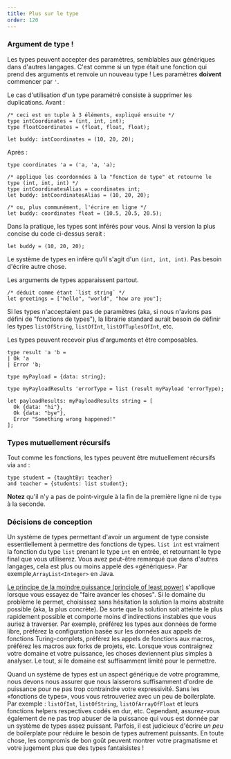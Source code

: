 ```yaml
---
title: Plus sur le type
order: 120
---
```


### Argument de type !

Les types peuvent accepter des paramètres, semblables aux génériques dans d'autres langages. C'est comme si un type était une fonction qui prend des arguments et renvoie un nouveau type ! Les paramètres **doivent** commencer par `'`.

Le cas d'utilisation d'un type paramétré consiste à supprimer les duplications. Avant :

```reason
/* ceci est un tuple à 3 éléments, expliqué ensuite */
type intCoordinates = (int, int, int);
type floatCoordinates = (float, float, float);

let buddy: intCoordinates = (10, 20, 20);
```

Après :

```reason
type coordinates 'a = ('a, 'a, 'a);

/* applique les coordonnées à la "fonction de type" et retourne le type (int, int, int) */
type intCoordinatesAlias = coordinates int;
let buddy: intCoordinatesAlias = (10, 20, 20);

/* ou, plus communément, l'écrire en ligne */
let buddy: coordinates float = (10.5, 20.5, 20.5);
```

Dans la pratique, les types sont inférés pour vous. Ainsi la version la plus concise du code ci-dessus serait : 

```reason
let buddy = (10, 20, 20);
```

Le système de types en infère qu'il s'agit d'un `(int, int, int)`. Pas besoin d'écrire autre chose.

Les arguments de types apparaissent partout.

```reason
/* déduit comme étant `list string` */
let greetings = ["hello", "world", "how are you"];
```

Si les types n'acceptaient pas de paramètres (aka, si nous n'avions pas défini de "fonctions de types"), la librairie standard aurait besoin de définir les types `listOfString`, `listOfInt`, `listOfTuplesOfInt`, etc.

Les types peuvent recevoir plus d'arguments et être composables.

```reason
type result 'a 'b =
| Ok 'a
| Error 'b;

type myPayload = {data: string};

type myPayloadResults 'errorType = list (result myPayload 'errorType);

let payloadResults: myPayloadResults string = [
  Ok {data: "hi"},
  Ok {data: "bye"},
  Error "Something wrong happened!"
];
```

### Types mutuellement récursifs

Tout comme les fonctions, les types peuvent être mutuellement récursifs via `and` :

```reason
type student = {taughtBy: teacher}
and teacher = {students: list student};
```

**Notez** qu'il n'y a pas de point-virgule à la fin de la première ligne ni de `type` à la seconde.

### Décisions de conception

Un système de types permettant d'avoir un argument de type consiste essentiellement à permettre des fonctions de types. `list int` est vraiment la fonction du type `list` prenant le type `int` en entrée, et retournant le type final que vous utiliserez. Vous avez peut-être remarqué que dans d'autres langages, cela est plus ou moins appelé des «génériques». Par exemple,`ArrayList<Integer>` en Java.

[Le principe de la moindre puissance (principle of least power)](https://en.wikipedia.org/wiki/Rule_of_least_power) s'applique lorsque vous essayez de "faire avancer les choses". Si le domaine du problème le permet, choisissez sans hésitation la solution la moins abstraite possible (aka, la plus concrète). De sorte que la solution soit atteinte le plus rapidement possible et comporte moins d'indirections instables que vous auriez à traverser. Par exemple, préférez les types aux données de forme libre, préférez la configuration basée sur les données aux appels de fonctions Turing-complets, préférez les appels de fonctions aux macros, préférez les macros aux forks de projets, etc. Lorsque vous contraignez votre domaine et votre puissance, les choses deviennent plus simples à analyser. Le tout, _si_ le domaine est suffisamment limité pour le permettre.

Quand un système de types est un aspect générique de votre programme, nous devons nous assurer que nous laisserons suffisamment d'ordre de puissance pour ne pas trop contraindre votre expressivité. Sans les «fonctions de types», vous vous retrouveriez avec un peu de boilerplate. Par exemple : `listOfInt`, `listOfString`, `listOfArrayOfFloat` et leurs fonctions helpers respectives codés en dur, etc. Cependant, assurez-vous également de ne pas trop abuser de la puissance qui vous est donnée par un système de types assez puissant. Parfois, il est judicieux d'écrire _un peu_ de boilerplate pour réduire le besoin de types autrement puissants. En toute chose, les compromis de bon goût peuvent montrer votre pragmatisme et votre jugement plus que des types fantaisistes !

